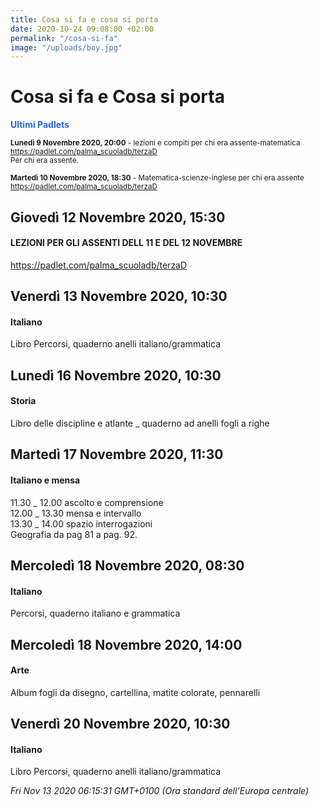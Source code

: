 ```yaml
---
title: Cosa si fa e cosa si porta
date: 2020-10-24 09:08:00 +02:00
permalink: "/cosa-si-fa"
image: "/uploads/boy.jpg"
---
```


# Cosa si fa e Cosa si porta
<span style="color:#2B65CF">__Ultimi Padlets__</span> 

<sup>__Lunedì 9 Novembre 2020, 20:00__ - lezioni e compiti per chi era assente-matematica
<br><a href="https://padlet.com/palma_scuoladb/terzaD" id="ow529" __is_owner="true">https://padlet.com/palma_scuoladb/terzaD</a><br>Per chi era assente.  </sup>

<sup>__Martedì 10 Novembre 2020, 18:30__ - Matematica-scienze-inglese per chi era assente
<br><a href="https://padlet.com/palma_scuoladb/terzaD" id="ow559" __is_owner="true">https://padlet.com/palma_scuoladb/terzaD</a>  </sup>

## Giovedì 12 Novembre 2020, 15:30
#### LEZIONI PER GLI ASSENTI DELL 11 E DEL 12 NOVEMBRE
<a href="https://padlet.com/palma_scuoladb/terzaD" id="ow552" __is_owner="true">https://padlet.com/palma_scuoladb/terzaD</a>  
## Venerdì 13 Novembre 2020, 10:30
#### Italiano
Libro Percorsi, quaderno anelli italiano/grammatica  
## Lunedì 16 Novembre 2020, 10:30
#### Storia
Libro delle discipline e atlante _ quaderno ad anelli fogli a righe  
## Martedì 17 Novembre 2020, 11:30
#### Italiano e mensa
11.30 _ 12.00 ascolto e comprensione   
12.00 _ 13.30 mensa e intervallo  
13.30 _ 14.00 spazio interrogazioni  
Geografia da pag 81 a pag. 92.  
## Mercoledì 18 Novembre 2020, 08:30
#### Italiano
Percorsi, quaderno italiano e grammatica  
## Mercoledì 18 Novembre 2020, 14:00
#### Arte
Album fogli da disegno, cartellina, matite colorate, pennarelli  
## Venerdì 20 Novembre 2020, 10:30
#### Italiano
Libro Percorsi, quaderno anelli italiano/grammatica  

_Fri Nov 13 2020 06:15:31 GMT+0100 (Ora standard dell’Europa centrale)_